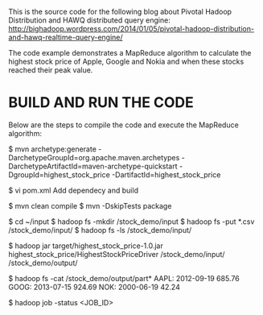 This is the source code for the following blog about Pivotal Hadoop Distribution and HAWQ distributed query engine:
http://bighadoop.wordpress.com/2014/01/05/pivotal-hadoop-distribution-and-hawq-realtime-query-engine/

The code example demonstrates a MapReduce algorithm to calculate the highest stock price of Apple, Google and Nokia and when these stocks reached their peak value.

BUILD AND RUN THE CODE
======================

Below are the steps to compile the code and execute the MapReduce algorithm:

$ mvn archetype:generate -DarchetypeGroupId=org.apache.maven.archetypes -DarchetypeArtifactId=maven-archetype-quickstart -DgroupId=highest_stock_price -DartifactId=highest_stock_price

$ vi pom.xml
Add dependecy and build

$ mvn clean compile
$ mvn -DskipTests package

$ cd ~/input
$ hadoop fs -mkdir /stock_demo/input
$ hadoop fs -put *.csv /stock_demo/input/
$ hadoop fs -ls /stock_demo/input/

$ hadoop jar target/highest_stock_price-1.0.jar highest_stock_price/HighestStockPriceDriver /stock_demo/input/ /stock_demo/output/

$ hadoop fs -cat /stock_demo/output/part*
AAPL:	2012-09-19	685.76
GOOG:	2013-07-15	924.69
NOK:	2000-06-19	42.24


$ hadoop job -status <JOB_ID>


